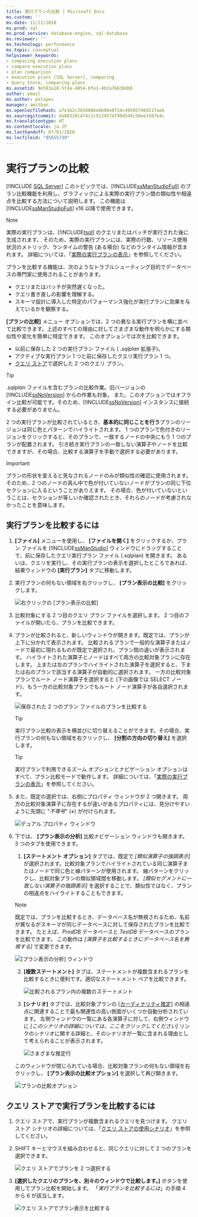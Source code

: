 ```yaml
---
title: 実行プランの比較 | Microsoft Docs
ms.custom: ''
ms.date: 11/21/2018
ms.prod: sql
ms.prod_service: database-engine, sql-database
ms.reviewer: ''
ms.technology: performance
ms.topic: conceptual
helpviewer_keywords:
- comparing execution plans
- compare execution plans
- plan comparison
- execution plans [SQL Server], comparing
- Query Store, comparing plans
ms.assetid: 9e583a18-5f4a-4054-bfe1-4b2a76630db6
author: pmasl
ms.author: pelopes
manager: amitban
ms.openlocfilehash: a7e1b2c3b56086e6b08e0f14c49505796921faeb
ms.sourcegitcommit: da88320c474c1c9124574f90d549c50ee3387b4c
ms.translationtype: HT
ms.contentlocale: ja-JP
ms.lasthandoff: 07/01/2020
ms.locfileid: "85655739"
---
```

# <a name="compare-execution-plans"></a>実行プランの比較
 [!INCLUDE [SQL Server](../../includes/applies-to-version/sqlserver.md)]
このトピックでは、[!INCLUDE[ssManStudioFull](../../includes/ssmanstudiofull-md.md)] のプラン比較機能を利用し、グラフィックによる実際の実行プラン間の類似性や相違点を比較する方法について説明します。 この機能は [!INCLUDE[ssManStudioFull](../../includes/ssmanstudiofull-md.md)] v16 以降で使用できます。
  
> [!NOTE]
> 実際の実行プランは、[!INCLUDE[tsql](../../includes/tsql-md.md)] のクエリまたはバッチが実行された後に生成されます。 そのため、実際の実行プランには、実際の行数、リソース使用状況のメトリック、ランタイムの警告 (ある場合) などのランタイム情報が含まれます。 詳細については、「[実際の実行プランの表示](../../relational-databases/performance/display-an-actual-execution-plan.md)」を参照してください。
  
プランを比較する機能は、次のようなトラブルシューティング目的でデータベースの専門家に使用されることがあります。
-   クエリまたはバッチが突然遅くなった。
-   クエリ書き直しの影響を理解する。
-   スキーマ設計に導入した特定のパフォーマンス強化が実行プランに効果を与えているかを観察する。  
 
**[プランの比較]** メニュー オプションでは、2 つの異なる実行プランを横に並べて比較できます。上述のすべての理由に対してさまざまな動作を明らかにする類似性や変化を簡単に特定できます。 このオプションでは次を比較できます。
- 以前に保存した 2 つの実行プラン ファイル ( *.sqlplan* 拡張子)。
- アクティブな実行プラン 1 つと前に保存したクエリ実行プラン 1 つ。
- [クエリ ストア](../../relational-databases/performance/monitoring-performance-by-using-the-query-store.md)で選択した 2 つのクエリ プラン。

> [!TIP]
> *.sqlplan* ファイルを含むプランの比較作業。旧バージョンの [!INCLUDE[ssNoVersion](../../includes/ssnoversion-md.md)] からの作業も対象。 また、このオプションではオフライン比較が可能です。そのため、[!INCLUDE[ssNoVersion](../../includes/ssnoversion-md.md)] インスタンスに接続する必要がありません。 

2 つの実行プランが比較されているとき、**基本的に同じことを行う**プランのリージョンは同じ色とパターンでハイライトされます。 1 つのプランで色付きのリージョンをクリックすると、そのプランで、一致するノードの中央にもう 1 つのプランが配置されます。 引き続き実行プランの一致しない演算子やノードを比較できますが、その場合、比較する演算子を手動で選択する必要があります。

> [!IMPORTANT]
> プランの形状を変えると見なされるノードのみが類似性の確認に使用されます。 そのため、2 つのノードの真ん中で色が付いていないノードがプランの同じ下位セクションに入るということがありえます。 その場合、色が付いていないということは、セクションが等しいか確認されたとき、それらのノードが考慮されなかったことを意味します。
  
## <a name="to-compare-execution-plans"></a>実行プランを比較するには
  
1.  **[ファイル]** メニューを使用し、 **[ファイルを開く]** をクリックするか、プラン ファイルを [!INCLUDE[ssManStudio](../../includes/ssManStudio-md.md)] ウィンドウにドラッグすることで、前に保存したクエリ実行プラン ファイル (.sqlplan) を開きます。 あるいは、クエリを実行し、その実行プランの表示を選択したところであれば、結果ウィンドウの **[実行プラン]** タブに移動します。 

2.  実行プランの何もない領域を右クリックし、 **[プラン表示の比較]** をクリックします。 

    ![右クリックの [プラン表示の比較]](../../relational-databases/performance/media/plancomparisonmenuoption.png "右クリックの [プラン表示の比較]")   

3.  比較対象にする 2 つ目のクエリ プラン ファイルを選択します。 2 つ目のファイルが開いたら、プランを比較できます。

4.  プランが比較されると、新しいウィンドウが開きます。既定では、プランが上下に分かれて表示されます。 比較されるプランで一般的な演算子またはノードで最初に現れるものが既定で選択され、プラン間の違いが表示されます。 ハイライトされた演算子とノードはすべて両方の比較対象プランに存在します。 上または左のプランでハイライトされた演算子を選択すると、下または右のプランで該当する演算子が自動的に選択されます。 一方の比較対象プランでルート ノード演算子を選択すると (下の画像では SELECT ノード)、もう一方の比較対象プランでもルート ノード演算子が各自選択されます。

    ![保存された 2 つのプラン ファイルのプランを比較する](../../relational-databases/performance/media/plancomparison-plans.png "保存された 2 つのプラン ファイルのプランを比較する")  

     > [!TIP]
     > 実行プラン比較の表示を横並びに切り替えることができます。その場合、実行プランの何もない領域を右クリックし、 **[分割の方向の切り替え]** を選択します。

     > [!TIP]
     > 実行プランで利用できるズーム オプションとナビゲーション オプションはすべて、プラン比較モードで動作します。 詳細については、「[実際の実行プランの表示](../../relational-databases/performance/display-an-actual-execution-plan.md)」を参照してください。

5.  また、既定の選択では、右側にプロパティ ウィンドウが 2 つ開きます。 両方の比較対象演算子に存在するが違いがあるプロパティには、見分けやすいように先頭に "*不等号*" (&ne;) が付けられます。

    ![デュアル プロパティ ウィンドウ](../../relational-databases/performance/media/plancomparison-properties.png "デュアル プロパティ ウィンドウ")  

6.  下では、 **[プラン表示の分析]** 比較ナビゲーション ウィンドウも開きます。 3 つのタブを使用できます。

    1.  **[ステートメント オプション]** タブでは、既定で *[類似演算子の強調表示]* が選択されます。比較対象プランでハイライトされている同じ演算子またはノードで同じ色と線パターンが使用されます。 線パターンをクリックし、比較対象プランの類似領域間を移動します。 *[類似セグメントに一致しない演算子の強調表示]* を選択することで、類似性ではなく、プランの相違点をハイライトすることもできます。 
    
       > [!NOTE]
       > 既定では、プランを比較するとき、データベース名が無視されるため、名前が異なるがスキーマが同じデータベースに対して保存されたプランを比較できます。 たとえば、*ProdDB* データベースと *TestDB* データベースのプランを比較できます。 この動作は *[演算子を比較するときにデータベース名を無視する]* で変更できます。

       ![[プラン表示の分析] ウィンドウ](../../relational-databases/performance/media/plancomparison-analysis.png "[プラン表示の分析] ウィンドウ") 

    2.  **[複数ステートメント]** タブは、ステートメントが複数含まれるプランを比較するときに便利です。適切なステートメント ペアを比較できます。

        ![比較されるプラン内の複数のステートメント](../../relational-databases/performance/media/plancomparison-multiple.png "比較されるプラン内の複数のステートメント")  

    3.  **[シナリオ]** タブでは、比較対象プランの [[カーディナリティ推定]](../../relational-databases/performance/cardinality-estimation-sql-server.md) の相違点に関連することで最も関連性の高い側面がいくつか自動分析されています。 左側ウィンドウの一覧にある各演算子に対して、右側ウィンドウに *[このシナリオの詳細については、ここをクリックしてください]* リンクのシナリオに関する詳細と、そのシナリオが一覧に含まれる理由として考えられることが表示されます。 

        ![さまざまな推定行](../../relational-databases/performance/media/plancomparison-scenarios.png "さまざまな推定行")  

    このウィンドウが閉じられている場合、比較対象プランの何もない領域を右クリックし、 **[プラン表示の比較オプション]** を選択して再び開きます。

    ![プランの比較オプション](../../relational-databases/performance/media/plancomparison-options.png "プランの比較オプション")  

## <a name="to-compare-execution-plans-in-query-store"></a>クエリ ストアで実行プランを比較するには

1.  クエリ ストアで、実行プランが複数含まれるクエリを見つけます。 クエリ ストア シナリオの詳細については、「[クエリ ストアの使用シナリオ](../../relational-databases/performance/query-store-usage-scenarios.md#identify-and-tune-top-resource-consuming-queries)」を参照してください。

2.  SHIFT キーとマウスを組み合わせると、同じクエリに対して 2 つのプランを選択できます。 

    ![クエリ ストアでプランを 2 つ選択する](../../relational-databases/performance/media/plancomparison-querystore.png "クエリ ストアでプランを 2 つ選択する")   

3.  **[選択したクエリのプランを、別々のウィンドウで比較します。]** ボタンを使用してプラン比較を開始します。 「*実行プランを比較するには*」の手順 4 から 6 が該当します。 

    ![クエリ ストアでプラン表示を比較する](../../relational-databases/performance/media/plancomparison-querystoreoption.png "クエリ ストアでプラン表示を比較する") 
